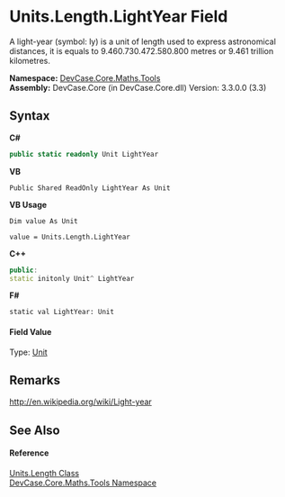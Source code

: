 # Units.Length.LightYear Field
 

A light-year (symbol: ly) is a unit of length used to express astronomical distances, it is equals to 9.460.730.472.580.800 metres or 9.461 trillion kilometres.

**Namespace:**&nbsp;<a href="N_DevCase_Core_Maths_Tools">DevCase.Core.Maths.Tools</a><br />**Assembly:**&nbsp;DevCase.Core (in DevCase.Core.dll) Version: 3.3.0.0 (3.3)

## Syntax

**C#**<br />
``` C#
public static readonly Unit LightYear
```

**VB**<br />
``` VB
Public Shared ReadOnly LightYear As Unit
```

**VB Usage**<br />
``` VB Usage
Dim value As Unit

value = Units.Length.LightYear

```

**C++**<br />
``` C++
public:
static initonly Unit^ LightYear
```

**F#**<br />
``` F#
static val LightYear: Unit
```


#### Field Value
Type: <a href="T_DevCase_Core_Maths_Unit">Unit</a>

## Remarks
<a href="http://en.wikipedia.org/wiki/Light-year" target="_blank">http://en.wikipedia.org/wiki/Light-year</a>

## See Also


#### Reference
<a href="T_DevCase_Core_Maths_Tools_Units_Length">Units.Length Class</a><br /><a href="N_DevCase_Core_Maths_Tools">DevCase.Core.Maths.Tools Namespace</a><br />